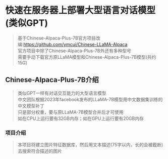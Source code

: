 # 快速在服务器上部署大型语言对话模型(类似GPT)
>基于Chinese-Alpaca-Plus-7B官方项目改编:https://github.com/ymcui/Chinese-LLaMA-Alpaca  
>官方项目中除了Chinese-Alpaca-Plus-7B外还有多种型号  
>需要手动下载官方原LLaMA模型和Chinese-Alpaca-Plus-7B模型(共约15G)
## Chinese-Alpaca-Plus-7B介绍
>类似GPT一样有对话交互能力的大型语言模型  
>中文团队根据2023年facebook发布的LLaMA-7B模型用中文数据集训练的中文模型补丁  
>只是部分权重，要与原LLaMA-7B模型合并后才可使用  
>如在CPU上运行要有32GB内存；如在GPU上运行要有20GB内存  
### 项目介绍
>本项目将建立图片特征数据库，然后用文本描述(75字以内，长的会被截断)去搜索符合描述的图片  